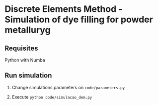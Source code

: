 # Discrete Elements Method - Simulation of dye filling for powder metalluryg

## Requisites

  Python with Numba

## Run simulation
  1) Change simulations parameters on `code/parameters.py`
  
  2) Execute `python code/simulacao_dem.py`
